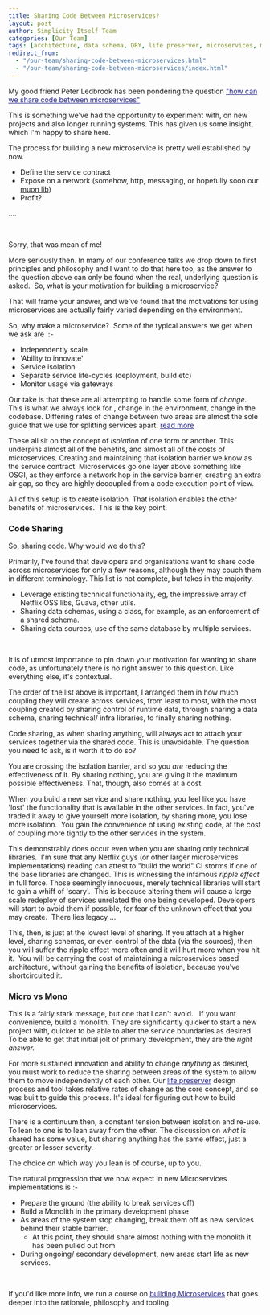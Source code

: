 ```yaml
---
title: Sharing Code Between Microservices?
layout: post
author: Simplicity Itself Team
categories: [Our Team]
tags: [architecture, data schema, DRY, life preserver, microservices, muon, netflix, netflix oss, sharing]
redirect_from: 
  - "/our-team/sharing-code-between-microservices.html"
  - "/our-team/sharing-code-between-microservices/index.html"
---
```

My good friend Peter Ledbrook has been pondering the question <a style="color: #228;" href="http://blog.cacoethes.co.uk/software/code-reuse-in-micro-services">"how can we share code between microservices"</a>

This is something we've had the opportunity to experiment with, on new projects and also longer running systems. This has given us some insight, which I'm happy to share here.

The process for building a new microservice is pretty well established by now.
<ul>
	<li>Define the service contract</li>
	<li>Expose on a network (somehow, http, messaging, or hopefully soon our <a href="https://github.com/simplicityitself/muon-documentation" target="_blank">muon lib</a>)</li>
	<li>Profit?</li>
</ul>
....

&nbsp;

Sorry, that was mean of me!

More seriously then. In many of our conference talks we drop down to first principles and philosophy and I want to do that here too, as the answer to the question above can only be found when the real, underlying question is asked.  So, what is your motivation for building a microservice?

That will frame your answer, and we've found that the motivations for using microservices are actually fairly varied depending on the environment.

So, why make a microservice?  Some of the typical answers we get when we ask are  :-
<ul>
	<li>Independently scale</li>
	<li>'Ability to innovate'</li>
	<li>Service isolation</li>
	<li>Separate service life-cycles (deployment, build etc)</li>
	<li>Monitor usage via gateways</li>
</ul>
Our take is that these are all attempting to handle some form of <em>change</em>. This is what we always look for , change in the environment, change in the codebase. Differing rates of change between two areas are almost the sole guide that we use for splitting services apart. <a style="color: #228;" title="What the Life Preserver Tool does, an intro" href="/public/latest-news/what-the-life-preserver-tool-does-an-intro/" target="_blank">read more</a>

These all sit on the concept of <i>isolation </i>of one form or another. This underpins almost all of the benefits, and almost all of the costs of microservices. Creating and maintaining that isolation barrier we know as the service contract. Microservices go one layer above something like OSGI, as they enforce a network hop in the service barrier, creating an extra air gap, so they are highly decoupled from a code execution point of view.

All of this setup is to create isolation<em>.</em> That isolation<em> </em>enables the other benefits of microservices.  This is the key point.
<h3>Code Sharing</h3>
So, sharing code. Why would we do this?

Primarily, I've found that developers and organisations want to share code across microservices for only a few reasons, although they may couch them in different terminology. This list is not complete, but takes in the majority.
<ul>
	<li>Leverage existing technical functionality, eg, the impressive array of Netflix OSS libs, Guava, other utils.</li>
	<li>Sharing data schemas, using a class, for example, as an enforcement of a shared schema.</li>
	<li>Sharing data sources, use of the same database by multiple services.</li>
</ul>
&nbsp;

It is of utmost importance to pin down your motivation for wanting to share code, as unfortunately there is no right answer to this question. Like everything else, it's contextual.

The order of the list above is important, I arranged them in how much coupling they will create across services, from least to most, with the most coupling created by sharing control of runtime data, through sharing a data schema, sharing technical/ infra libraries, to finally sharing nothing.

Code sharing, as when sharing anything, will always act to attach your services together via the shared code. This is unavoidable. The question you need to ask, is it worth it to do so?

You are crossing the isolation barrier, and so you <em>are</em> reducing the effectiveness of it. By sharing nothing, you are giving it the maximum possible effectiveness. That, though, also comes at a cost.

When you build a new service and share nothing, you feel like you have 'lost' the functionality that is available in the other services. In fact, you've traded it away to give yourself more isolation, by sharing more, you lose more isolation.  You gain the convenience of using existing code, at the cost of coupling more tightly to the other services in the system.

This demonstrably does occur even when you are sharing only technical libraries.  I'm sure that any Netflix guys (or other larger microservices implementations) reading can attest to "build the world" CI storms if one of the base libraries are changed. This is witnessing the infamous <em>ripple effect</em> in full force. Those seemingly innocuous, merely technical libraries will start to gain a whiff of 'scary'.  This is because altering them will cause a large scale redeploy of services unrelated the one being developed. Developers will start to avoid them if possible, for fear of the unknown effect that you may create.  There lies legacy ...

This, then, is just at the lowest level of sharing. If you attach at a higher level, sharing schemas, or even control of the data (via the sources), then you will suffer the ripple effect more often and it will hurt more when you hit it.  You will be carrying the cost of maintaining a microservices based architecture, without gaining the benefits of isolation, because you've shortcircuited it.
<h3>Micro vs Mono</h3>
This is a fairly stark message, but one that I can't avoid.   If you want convenience, build a monolith. They are significantly quicker to start a new project with, quicker to be able to alter the service boundaries as desired. To be able to get that initial jolt of primary development, they are the <em>right answer.</em>

For more sustained innovation and ability to change <em>anything</em> as desired, you must work to reduce the sharing between areas of the system to allow them to move independently of each other. Our <a style="color: #228;" title="What the Life Preserver Tool does, an intro" href="/public/latest-news/what-the-life-preserver-tool-does-an-intro/">life preserver</a> design process and tool takes relative rates of change as the core concept, and so was built to guide this process. It's ideal for figuring out how to build microservices.

There is a continuum then, a constant tension between isolation and re-use. To lean to one is to lean away from the other. The discussion on <em>what</em> is shared has some value, but sharing anything has the same effect, just a greater or lesser severity.

The choice on which way you lean is of course, up to you.

The natural progression that we now expect in new Microservices implementations is :-
<ul>
	<li>Prepare the ground (the ability to break services off)</li>
	<li>Build a Monolith in the primary development phase</li>
	<li>As areas of the system stop changing, break them off as new services behind their stable barrier.
<ul>
	<li>At this point, they should share almost nothing with the monolith it has been pulled out from</li>
</ul>
</li>
	<li>During ongoing/ secondary development, new areas start life as new services.</li>
</ul>
&nbsp;

If you'd like more info, we run a course on <a style="color: #228;" title="Building Antifragile Software with Microservices" href="/training/courses/building_adaptable_software/" target="_blank">building Microservices</a> that goes deeper into the rationale, philosophy and tooling.

&nbsp;

